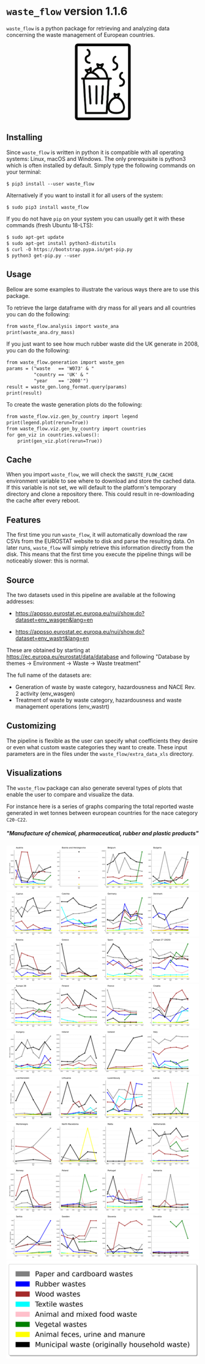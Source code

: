 # `waste_flow` version 1.1.6

`waste_flow` is a python package for retrieving and analyzing data concerning the waste management of European countries.

<p align="center">
<img height="200" src="waste_flow/reports/template/logo.png?raw=true">
</p>

## Installing

Since `waste_flow` is written in python it is compatible with all operating systems: Linux, macOS and Windows. The only prerequisite is python3 which is often installed by default. Simply type the following commands on your terminal:

    $ pip3 install --user waste_flow

Alternatively if you want to install it for all users of the system:

    $ sudo pip3 install waste_flow

If you do not have `pip` on your system you can usually get it with these commands (fresh Ubuntu 18-LTS):

    $ sudo apt-get update
    $ sudo apt-get install python3-distutils
    $ curl -O https://bootstrap.pypa.io/get-pip.py
    $ python3 get-pip.py --user

## Usage

Bellow are some examples to illustrate the various ways there are to use this package.

To retrieve the large dataframe with dry mass for all years and all countries you can do the following:

    from waste_flow.analysis import waste_ana
    print(waste_ana.dry_mass)

If you just want to see how much rubber waste did the UK generate in 2008, you can do the following:

    from waste_flow.generation import waste_gen
    params = ("waste   == 'W073' & "
              "country == 'UK' & "
              "year    == '2008'")
    result = waste_gen.long_format.query(params)
    print(result)

To create the waste generation plots do the following:

    from waste_flow.viz.gen_by_country import legend
    print(legend.plot(rerun=True))
    from waste_flow.viz.gen_by_country import countries
    for gen_viz in countries.values():
        print(gen_viz.plot(rerun=True))

## Cache

When you import `waste_flow`, we will check the `$WASTE_FLOW_CACHE` environment variable to see where to download and store the cached data. If this variable is not set, we will default to the platform's temporary directory and clone a repository there. This could result in re-downloading the cache after every reboot.

## Features

The first time you run `waste_flow`, it will automatically download the raw CSVs from the EUROSTAT website to disk and parse the resulting data. On later runs, `waste_flow` will simply retrieve this information directly from the disk. This means that the first time you execute the pipeline things will be noticeably slower: this is normal.

## Source

The two datasets used in this pipeline are available at the following addresses:

* https://appsso.eurostat.ec.europa.eu/nui/show.do?dataset=env_wasgen&lang=en

* https://appsso.eurostat.ec.europa.eu/nui/show.do?dataset=env_wastrt&lang=en

These are obtained by starting at https://ec.europa.eu/eurostat/data/database and following "Database by themes -> Environment -> Waste -> Waste treatment"

The full name of the datasets are:

* Generation of waste by waste category, hazardousness and NACE Rev. 2 activity (env_wasgen)                                  
* Treatment of waste by waste category, hazardousness and waste management operations (env_wastrt)

## Customizing

The pipeline is flexible as the user can specify what coefficients they desire or even what custom waste categories they want to create. These input parameters are in the files under the `waste_flow/extra_data_xls` directory.

## Visualizations

The `waste_flow` package can also generate several types of plots that enable the user to compare and visualize the data.

For instance here is a series of graphs comparing the total reported waste generated in wet tonnes between european countries for the nace category `C20-C22`. 

##### "Manufacture of chemical, pharmaceutical, rubber and plastic products"

![Waste generated graph part 1](showcase/AT_BA_BE_BG.svg?sanitize=true "Waste generated graph part 1")
![Waste generated graph part 2](showcase/CY_CZ_DE_DK.svg?sanitize=true "Waste generated graph part 2")
![Waste generated graph part 3](showcase/EE_EL_ES_EU27_2020.svg?sanitize=true "Waste generated graph part 3")
![Waste generated graph part 4](showcase/EU28_FI_FR_HR.svg?sanitize=true "Waste generated graph part 4")
![Waste generated graph part 5](showcase/HU_IE_IS_IT.svg?sanitize=true "Waste generated graph part 5")
![Waste generated graph part 6](showcase/LI_LT_LU_LV.svg?sanitize=true "Waste generated graph part 6")
![Waste generated graph part 7](showcase/ME_MK_MT_NL.svg?sanitize=true "Waste generated graph part 7")
![Waste generated graph part 8](showcase/NO_PL_PT_RO.svg?sanitize=true "Waste generated graph part 8")
![Waste generated graph part 9](showcase/RS_SE_SI_SK.svg?sanitize=true "Waste generated graph part 9")
![Waste generated graph legend](showcase/legend.svg?sanitize=true "Waste generated graph legend")
